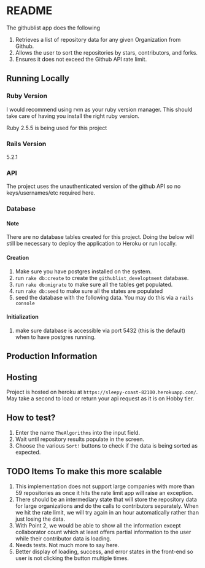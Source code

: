 # README

The githublist app does the following

1. Retrieves a list of repository data for any given Organization from Github.
2. Allows the user to sort the repositories by stars, contributors, and forks.
3. Ensures it does not exceed the Github API rate limit.

## Running Locally

### Ruby Version
I would recommend using rvm as your ruby version manager. This should take care of having you install the right ruby version.

Ruby 2.5.5 is being used for this project


### Rails Version
5.2.1

### API
The project uses the unauthenticated version of the github API so no keys/usernames/etc required here.

### Database

#### Note
There are no database tables created for this project. Doing the below will still be necessary to deploy the application to Heroku or run locally.

#### Creation

1. Make sure you have postgres installed on the system.
2. run `rake db:create` to create the `githublist_developtment` database.
3. run `rake db:migrate` to make sure all the tables get populated.
4. run `rake db:seed` to make sure all the states are populated
4. seed the database with the following data. You may do this via a `rails console`


#### Initialization
1. make sure database is accessible via port 5432 (this is the default) when to have postgres running.


## Production Information

## Hosting
Project is hosted on heroku at `https://sleepy-coast-82100.herokuapp.com/`. May take a second to load or return your api request as it is on Hobby tier.

## How to test?
1. Enter the name `TheAlgorithms` into the input field.
2. Wait until repository results populate in the screen.
3. Choose the various `Sort!` buttons to check if the data is being sorted as expected.

## TODO Items To make this more scalable
1. This implementation does not support large companies with more than 59 repositories as once it hits the rate limit app will raise an exception.
2. There should be an intermediary state that will store the repository data for large organizations and do the calls to contributors separately. When we hit the rate limit, we will try again in an hour automatically rather than just losing the data.
3. With Point 2, we would be able to show all the information except collaborator count which at least offers partial information to the user while their contributor data is loading.
4. Needs tests. Not much more to say here.
5. Better display of loading, success, and error states in the front-end so user is not clicking the button multiple times.
